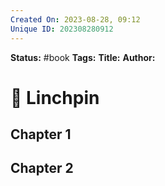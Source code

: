 ```yaml
---
Created On: 2023-08-28, 09:12
Unique ID: 202308280912
---
```

**Status:** #book
**Tags:** 
**Title:** 
**Author:** 


# 🔩 Linchpin

## Chapter 1

## Chapter 2

